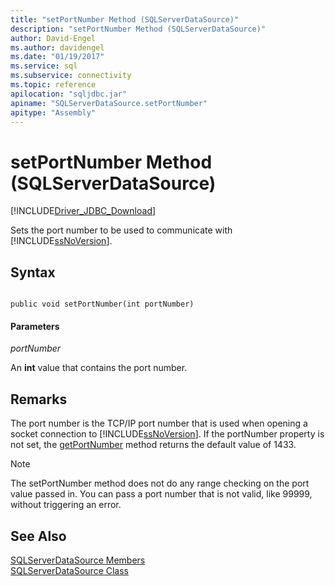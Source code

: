 ```yaml
---
title: "setPortNumber Method (SQLServerDataSource)"
description: "setPortNumber Method (SQLServerDataSource)"
author: David-Engel
ms.author: davidengel
ms.date: "01/19/2017"
ms.service: sql
ms.subservice: connectivity
ms.topic: reference
apilocation: "sqljdbc.jar"
apiname: "SQLServerDataSource.setPortNumber"
apitype: "Assembly"
---
```

# setPortNumber Method (SQLServerDataSource)
[!INCLUDE[Driver_JDBC_Download](../../../includes/driver_jdbc_download.md)]

  Sets the port number to be used to communicate with [!INCLUDE[ssNoVersion](../../../includes/ssnoversion-md.md)].  
  
## Syntax  
  
```  
  
public void setPortNumber(int portNumber)  
```  
  
#### Parameters  
 *portNumber*  
  
 An **int** value that contains the port number.  
  
## Remarks  
 The port number is the TCP/IP port number that is used when opening a socket connection to [!INCLUDE[ssNoVersion](../../../includes/ssnoversion-md.md)]. If the portNumber property is not set, the [getPortNumber](../../../connect/jdbc/reference/getportnumber-method-sqlserverdatasource.md) method returns the default value of 1433.  
  
> [!NOTE]  
>  The setPortNumber method does not do any range checking on the port value passed in. You can pass a port number that is not valid, like 99999, without triggering an error.  
  
## See Also  
 [SQLServerDataSource Members](../../../connect/jdbc/reference/sqlserverdatasource-members.md)   
 [SQLServerDataSource Class](../../../connect/jdbc/reference/sqlserverdatasource-class.md)  
  
  
